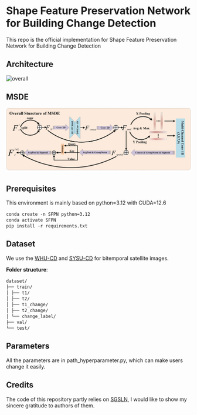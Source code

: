 # Shape Feature Preservation Network for Building Change Detection

This repo is the official implementation for Shape Feature Preservation Network for Building Change Detection

## Architecture

![overall](figs/overall.jpg)

## MSDE

![MSDE](figs/MSDE.jpg)

## Prerequisites

This environment is mainly based on python=3.12 with CUDA=12.6

```shell
conda create -n SFPN python=3.12
conda activate SFPN
pip install -r requirements.txt
```

## Dataset

We use the [WHU-CD](https://gpcv.whu.edu.cn/data/building_dataset.html) and [SYSU-CD](https://github.com/liumency/SYSU-CD) for bitemporal satellite images.

**Folder structure**:
```
dataset/
├── train/
│ ├── t1/
│ ├── t2/
│ ├── t1_change/
│ ├── t2_change/
│ └── change_label/
├── val/
└── test/
```

## Parameters

All the parameters are in path_hyperparameter.py, which can make users change it easily.

## Credits

The code of this repository partly relies on [SGSLN](https://github.com/NJU-LHRS/offical-SGSLN), I would like to show my sincere gratitude to authors of them.






